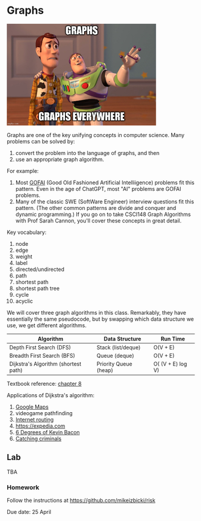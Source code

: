 # Graphs

<img src=graphs.jpg width=400px/>

Graphs are one of the key unifying concepts in computer science.
Many problems can be solved by:
1. convert the problem into the language of graphs, and then
2. use an appropriate graph algorithm.

For example:
1. Most [GOFAI](https://en.wikipedia.org/wiki/GOFAI) (Good Old Fashioned Artificial Intelliigence) problems fit this pattern.
    Even in the age of ChatGPT, most "AI" problems are GOFAI problems.
1. Many of the classic SWE (SoftWare Engineer) interview questions fit this pattern.
    (The other common patterns are divide and conquer and dynamic programming.)
    If you go on to take CSCI148 Graph Algorithms with Prof Sarah Cannon,
    you'll cover these concepts in great detail.

Key vocabulary:
1. node
1. edge
1. weight
1. label
1. directed/undirected
1. path
1. shortest path
1. shortest path tree
1. cycle
1. acyclic

We will cover three graph algorithms in this class.
Remarkably, they have essentially the same pseudocode,
but by swapping which data structure we use,
we get different algorithms.

| Algorithm | Data Structure | Run Time |
| --------- | -------------- | -------- |
| Depth First Search (DFS) | Stack (list/deque) | O(V + E) |
| Breadth First Search (BFS) | Queue (deque) | O(V + E) |
| Dijkstra's Algorithm (shortest path) | Priority Queue (heap) | O( (V + E) log V) |

Textbook reference: [chapter 8](https://runestone.academy/runestone/books/published/pythonds/Graphs/toctree.html)

Applications of Dijkstra's algorithm:
1. [Google Maps](https://www.google.com/maps/@39.0188644,125.7397457,13555m/data=!3m1!1e3?hl=en)
1. videogame pathfinding
1. [Internet routing](https://en.wikipedia.org/wiki/Open_Shortest_Path_First)
1. <https://expedia.com>
1. [6 Degrees of Kevin Bacon](https://blogs.ams.org/mathgradblog/2013/11/22/degrees-kevin-bacon/)
1. [Catching criminals](https://www.researchgate.net/profile/Joseph-Olusina-2/publication/335387366_Journey_to_Crime_Using_Dijkstra%27s_Algorithm/links/5f045b90a6fdcc4ca452fdeb/Journey-to-Crime-Using-Dijkstras-Algorithm.pdf)

## Lab

TBA

<!--

### Background

The [Python Package Index (PyPI)](https://pypi.org/) is a central repository for all python software.
Whenever you run a command like
```
$ pip3 install XXX
```
your computer downloads the `XXX` package from pypi. 

### Tasks

Complete the following tasks:

1. Checkout your `master` branch.

1. Merge the following branches into `master`: `unicode` and `heap`.
   
   1. This will ensure that you get all of the code from all of your branches.
      You should make sure you understand why merging only these two branches will get you all of the code you've written.

1. Create a file called `LICENSE` that contains the text of any open source license of your choosing.

    1. The `LICENSE` file describes how other people can use your code.  If a repo does not have a `LICENSE` file, you cannot legally (in the US and most other countries) use that code for any purpose without explicitly asking permission from the author.
    1. An "open source license" is a license that satisfies two criteria:
        1. Anyone can use the software for any purpose
        1. The source code is provided with the software
    1. Examples:
        1. BSD3/MIT: no additional conditions (in particular, no condition that you must distribute any modifications)
        1. GPL: if someone modifies the source code and *distributes the modified software*, they must also distribute the modified source code
        1. AGPL: if someone modifies the source code and *allows users to connect to the modified software (e.g. via a webpage)*, they must also distribute the modified source code
        1. And many more... big projects often create their own licenses
            1. Python uses the Python Software Foundation (PSF)
            1. Firefox uses the Mozilla Public License (MPL)
    1. GPL-style licenses are sometimes called "copyleft"
    1. Non-examples:
        1. Proprietary software: Windows can be used for any purpose (pass condition 1), but Microsoft does not distribute the source code (fail condition 2)
        1. MongoDB/ElasticSearch's SSI license provides the source to the software (pass condition 2), but disallows cloud hosing companies like Amazon to provide the software to their customers (fail condition 1)
    1. You can find a copy of the license files, and guidelines on which license to pick, at https://choosealicense.com/ .

1. Follow [this tutorial](https://realpython.com/pypi-publish-python-package/#preparing-your-package-for-publication) in order to create a `setup.py` file and upload your project to pypi.
    You must update the configuration settings correctly, and you must choose a project name that begins with `cmc_csci046_`.

1. Submit two links to sakai:

    1. the link to your project on pypi

    1. the link to your github repo
-->

### Homework

Follow the instructions at <https://github.com/mikeizbicki/risk>

Due date: 25 April
